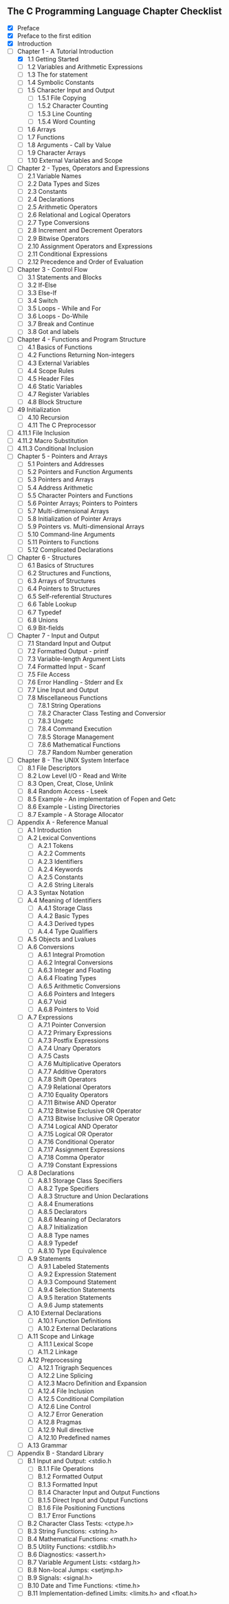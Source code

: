 The C Programming Language
Chapter Checklist
---

- [x] Preface
- [x] Preface to the first edition
- [x] Introduction
- [ ] Chapter 1 - A Tutorial Introduction
    - [x] 1.1 Getting Started
    - [ ] 1.2 Variables and Arithmetic Expressions
    - [ ] 1.3 The for statement
    - [ ] 1.4 Symbolic Constants
    - [ ] 1.5 Character Input and Output
        - [ ] 1.5.1 File Copying
        - [ ] 1.5.2 Character Counting 
        - [ ] 1.5.3 Line Counting
        - [ ] 1.5.4 Word Counting
    - [ ] 1.6 Arrays
    - [ ] 1.7 Functions
    - [ ] 1.8 Arguments - Call by Value
    - [ ] 1.9 Character Arrays
    - [ ] 1.10 External Variables and Scope
- [ ] Chapter 2 - Types, Operators and Expressions
    - [ ] 2.1 Variable Names
    - [ ] 2.2 Data Types and Sizes
    - [ ] 2.3 Constants
    - [ ] 2.4 Declarations
    - [ ] 2.5 Arithmetic Operators
    - [ ] 2.6 Relational and Logical Operators
    - [ ] 2.7 Type Conversions
    - [ ] 2.8 Increment and Decrement Operators
    - [ ] 2.9 Bitwise Operators
    - [ ] 2.10 Assignment Operators and Expressions
    - [ ] 2.11 Conditional Expressions
    - [ ] 2.12 Precedence and Order of Evaluation
- [ ] Chapter 3 - Control Flow
    - [ ] 3.1 Statements and Blocks
    - [ ] 3.2 If-Else
    - [ ] 3.3 Else-If
    - [ ] 3.4 Switch
    - [ ] 3.5 Loops - While and For
    - [ ] 3.6 Loops - Do-While
    - [ ] 3.7 Break and Continue 
    - [ ] 3.8 Got and labels
- [ ] Chapter 4 - Functions and Program Structure
    - [ ] 4.1 Basics of Functions
    - [ ] 4.2 Functions Returning Non-integers
    - [ ] 4.3 External Variables
    - [ ] 4.4 Scope Rules 
    - [ ] 4.5 Header Files
    - [ ] 4.6 Static Variables
    - [ ] 4.7 Register Variables
    - [ ] 4.8 Block Structure
- [ ] 49 Initialization 
    - [ ] 4.10 Recursion
    - [ ] 4.11 The C Preprocessor
- [ ] 4.11.1 File Inclusion
- [ ] 4.11.2 Macro Substitution
- [ ] 4.11.3 Conditional Inclusion
- [ ] Chapter 5 - Pointers and Arrays
    - [ ] 5.1 Pointers and Addresses
    - [ ] 5.2 Pointers and Function Arguments
    - [ ] 5.3 Pointers and Arrays 
    - [ ] 5.4 Address Arithmetic
    - [ ] 5.5 Character Pointers and Functions
    - [ ] 5.6 Pointer Arrays; Pointers to Pointers
    - [ ] 5.7 Multi-dimensional Arrays
    - [ ] 5.8 Initialization of Pointer Arrays
    - [ ] 5.9 Pointers vs. Multi-dimensional Arrays
    - [ ] 5.10 Command-line Arguments
    - [ ] 5.11 Pointers to Functions
    - [ ] 5.12 Complicated Declarations
- [ ] Chapter 6 - Structures
    - [ ] 6.1 Basics of Structures
    - [ ] 6.2 Structures and Functions,
    - [ ] 6.3 Arrays of Structures 
    - [ ] 6.4 Pointers to Structures
    - [ ] 6.5 Self-referential Structures
    - [ ] 6.6 Table Lookup
    - [ ] 6.7 Typedef
    - [ ] 6.8 Unions 
    - [ ] 6.9 Bit-fields
- [ ] Chapter 7 - Input and Output
    - [ ] 7.1 Standard Input and Output
    - [ ] 7.2 Formatted Output - printf
    - [ ] 7.3 Variable-length Argument Lists
    - [ ] 7.4 Formatted Input - Scanf
    - [ ] 7.5 File Access 
    - [ ] 7.6 Error Handling - Stderr and Ex
    - [ ] 7.7 Line Input and Output 
    - [ ] 7.8 Miscellaneous Functions 
        - [ ] 7.8.1 String Operations
        - [ ] 7.8.2 Character Class Testing and Conversior
        - [ ] 7.8.3 Ungetc
        - [ ] 7.8.4 Command Execution
        - [ ] 7.8.5 Storage Management
        - [ ] 7.8.6 Mathematical Functions
        - [ ] 7.8.7 Random Number generation
- [ ] Chapter 8 - The UNIX System Interface
    - [ ] 8.1 File Descriptors
    - [ ] 8.2 Low Level I/O - Read and Write
    - [ ] 8.3 Open, Creat, Close, Unlink
    - [ ] 8.4 Random Access - Lseek
    - [ ] 8.5 Example - An implementation of Fopen and Getc
    - [ ] 8.6 Example - Listing Directories
    - [ ] 8.7 Example - A Storage Allocator
- [ ] Appendix A - Reference Manual
    - [ ] A.1 Introduction
    - [ ] A.2 Lexical Conventions
        - [ ] A.2.1 Tokens
        - [ ] A.2.2 Comments
        - [ ] A.2.3 Identifiers
        - [ ] A.2.4 Keywords
        - [ ] A.2.5 Constants
        - [ ] A.2.6 String Literals 
    - [ ] A.3 Syntax Notation
    - [ ] A.4 Meaning of Identifiers
        - [ ] A.4.1 Storage Class
        - [ ] A.4.2 Basic Types
        - [ ] A.4.3 Derived types
        - [ ] A.4.4 Type Qualifiers
    - [ ] A.5 Objects and Lvalues
    - [ ] A.6 Conversions
        - [ ] A.6.1 Integral Promotion
        - [ ] A.6.2 Integral Conversions
        - [ ] A.6.3 Integer and Floating
        - [ ] A.6.4 Floating Types
        - [ ] A.6.5 Arithmetic Conversions
        - [ ] A.6.6 Pointers and Integers
        - [ ] A.6.7 Void
        - [ ] A.6.8 Pointers to Void
    - [ ] A.7 Expressions
        - [ ] A.7.1 Pointer Conversion
        - [ ] A.7.2 Primary Expressions
        - [ ] A.7.3 Postfix Expressions
        - [ ] A.7.4 Unary Operators 
        - [ ] A.7.5 Casts
        - [ ] A.7.6 Multiplicative Operators
        - [ ] A.7.7 Additive Operators 
        - [ ] A.7.8 Shift Operators
        - [ ] A.7.9 Relational Operators
        - [ ] A.7.10 Equality Operators
        - [ ] A.7.11 Bitwise AND Operator
        - [ ] A.7.12 Bitwise Exclusive OR Operator
        - [ ] A.7.13 Bitwise Inclusive OR Operator
        - [ ] A.7.14 Logical AND Operator
        - [ ] A.7.15 Logical OR Operator
        - [ ] A.7.16 Conditional Operator
        - [ ] A.7.17 Assignment Expressions
        - [ ] A.7.18 Comma Operator
        - [ ] A.7.19 Constant Expressions
    - [ ] A.8 Declarations
        - [ ] A.8.1 Storage Class Specifiers
        - [ ] A.8.2 Type Specifiers
        - [ ] A.8.3 Structure and Union Declarations
        - [ ] A.8.4 Enumerations
        - [ ] A.8.5 Declarators
        - [ ] A.8.6 Meaning of Declarators
        - [ ] A.8.7 Initialization
        - [ ] A.8.8 Type names
        - [ ] A.8.9 Typedef
        - [ ] A.8.10 Type Equivalence
    - [ ] A.9 Statements
        - [ ] A.9.1 Labeled Statements
        - [ ] A.9.2 Expression Statement
        - [ ] A.9.3 Compound Statement
        - [ ] A.9.4 Selection Statements
        - [ ] A.9.5 Iteration Statements
        - [ ] A.9.6 Jump statements 
    - [ ] A.10 External Declarations
        - [ ] A.10.1 Function Definitions
        - [ ] A.10.2 External Declarations
    - [ ] A.11 Scope and Linkage 
        - [ ] A.11.1 Lexical Scope
        - [ ] A.11.2 Linkage
    - [ ] A.12 Preprocessing
        - [ ] A.12.1 Trigraph Sequences
        - [ ] A.12.2 Line Splicing
        - [ ] A.12.3 Macro Definition and Expansion
        - [ ] A.12.4 File Inclusion
        - [ ] A.12.5 Conditional Compilation
        - [ ] A.12.6 Line Control
        - [ ] A.12.7 Error Generation
        - [ ] A.12.8 Pragmas
        - [ ] A.12.9 Null directive
        - [ ] A.12.10 Predefined names
    - [ ] A.13 Grammar
- [ ] Appendix B - Standard Library
    - [ ] B.1 Input and Output: <stdio.h
        - [ ] B.1.1 File Operations 
        - [ ] B.1.2 Formatted Output
        - [ ] B.1.3 Formatted Input
        - [ ] B.1.4 Character Input and Output Functions
        - [ ] B.1.5 Direct Input and Output Functions
        - [ ] B.1.6 File Positioning Functions
        - [ ] B.1.7 Error Functions
    - [ ] B.2 Character Class Tests: <ctype.h>
    - [ ] B.3 String Functions: <string.h>
    - [ ] B.4 Mathematical Functions: <math.h>
    - [ ] B.5 Utility Functions: <stdlib.h>
    - [ ] B.6 Diagnostics: <assert.h>
    - [ ] B.7 Variable Argument Lists: <stdarg.h>
    - [ ] B.8 Non-local Jumps: <setjmp.h>
    - [ ] B.9 Signals: <signal.h>
    - [ ] B.10 Date and Time Functions: <time.h>
    - [ ] B.11 Implementation-defined Limits: <limits.h> and <float.h>
